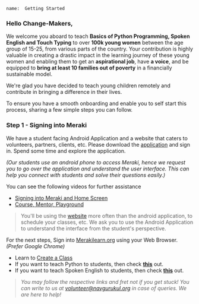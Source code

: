 ```ngMeta
name:  Getting Started
```
### Hello Change-Makers, 

We welcome you aboard to teach **Basics of Python Programming, Spoken English and Touch Typing** to over **100k young women** between the age group of 15-25, from various parts of the country. Your contribution is highly valuable in creating a drastic impact in the learning journey of these young women and enabling them to get an **aspirational job**, have **a voice**, and be equipped to **bring at least 10 families out of poverty** in a financially sustainable model.

We're glad you have decided to teach young children remotely and contribute in bringing a difference in their lives. 

To ensure you have a smooth onboarding and enable you to self start this process, sharing a few simple steps you can follow.

### Step 1 - Signing into Meraki
We have a student facing Android Application and a website that caters to volunteers, partners, clients, etc. Please download the [application](https://play.google.com/store/apps/details?id=org.merakilearn&hl=en_IN&gl=US) and sign in. Spend some time and explore the application. 

*(Our students use an android phone to access Meraki, hence we request you to go over the application and understand the user interface. This can help you connect with students and solve their questions easily.)*

You can see the following videos for further assistance
* [Signing into Meraki and Home Screen](https://youtu.be/Lha-WlS2Hkg)
* [Course, Mentor, Playground](https://youtu.be/UN3us4vDHhc)

> You'll be using the [website](https://www.merakilearn.org, "Meraki") more often than the android application, to schedule your classes, etc. We ask you to use the Android Application to understand the interface from the student's perspective.

For the next steps, Sign into [Merakilearn.org](https://www.merakilearn.org, "Meraki") using your Web Browser. *(Prefer Google Chrome)*

* Learn to [Create a Class](https://www.merakilearn.org/course/152/exercise/3721)
* If you want to teach Python to students, then check [**this**](https://www.merakilearn.org/course/152/exercise/3718) out.
* If you want to teach Spoken English to students, then check [**this**](https://www.merakilearn.org/course/152/exercise/3720) out.

> *You may follow the respective links and fret not if you get stuck! You can write to us at volunteer@navgurukul.org in case of queries. We are here to help!*
